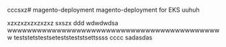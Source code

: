 cccsxz# magento-deployment
magento-deployment for EKS
uuhuh

xzxzxzxzxzxzxz
sxszx
ddd
wdwdwdsa
wwwwwwwwwwwwwwwwwwwwwwwwwwwwwwwwwwwwwwwwwwww
teststetstestseteststeststsettssss
cccc
sadasdas
